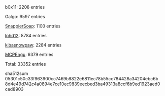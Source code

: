 b0x11: 2208 entries

Galgo: 9597 entries

[SnappierSoap](https://github.com/SnappierSoap318): 1100 entries

[lphd12](https://github.com/lphd12): 8784 entries

[kibasnowpaw](https://github.com/kibasnowpaw): 2284 entries

[MCPEngu](https://github.com/MCPEngu): 9379 entries

Total: 33352 entries

sha512sum 05301c50c33f963900cc7469b8822e6811ec78b55cc784428a34204ebc6b8d4e49d742c4a0894e7ce10ec9839eecbed3ba49313a8ccf6b9ed1923aed0ced8903
